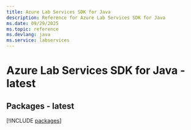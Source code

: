 ```yaml
---
title: Azure Lab Services SDK for Java
description: Reference for Azure Lab Services SDK for Java
ms.date: 09/29/2025
ms.topic: reference
ms.devlang: java
ms.service: labservices
---
```

# Azure Lab Services SDK for Java - latest
## Packages - latest
[!INCLUDE [packages](lab-services-index.md)]